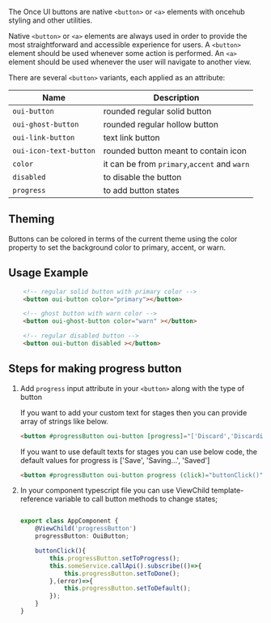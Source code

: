 The Once UI buttons are native `<button>` or `<a>` elements with oncehub styling and other utilities.


Native `<button>` or `<a>` elements are always used in order to provide the most straightforward and accessible experience for users.
A `<button>` element should be used whenever some action is performed. An `<a>` element should be used whenever the user will navigate to another view.

There are several `<button>` variants, each applied as an attribute:

| **Name**               | **Description**                              |
|------------------------|----------------------------------------------|
| `oui-button`           | rounded regular solid button                 |
| `oui-ghost-button`     | rounded regular hollow button                |
| `oui-link-button`      | text link button                             |
| `oui-icon-text-button` | rounded button meant to contain icon         |
| `color`                | it can be from `primary`,`accent` and `warn` |
| `disabled`             | to disable the button                        |
| `progress`             | to add button states                         |


## Theming

Buttons can be colored in terms of the current theme using the color property to set the background color to primary, accent, or warn.

## Usage Example

```html
    <!-- regular solid button with primary color -->
    <button oui-button color="primary"></button>

    <!-- ghost button with warn color -->
    <button oui-ghost-button color="warn" ></button>

    <!-- regular disabled button -->
    <button oui-button disabled ></button>
```

## Steps for making progress button

1. Add `progress` input attribute in your `<button>` along with the type of button

    If you want to add your custom text for stages then you can provide array of strings like below.

    ``` html
    <button #progressButton oui-button [progress]="['Discard','Discarding...','Discarded']" (click)="buttonClick()"></button>
    ```

    If you want to use default texts for stages you can use below code, the default values 
    for progress is ['Save', 'Saving...', 'Saved']

    ``` html
    <button #progressButton oui-button progress (click)="buttonClick()"></button>
    ```


2. In your component typescript file you can use ViewChild template-reference variable to call button methods to change states;

    ```typescript

    export class AppComponent {
        @ViewChild('progressButton')
        progressButton: OuiButton;

        buttonClick(){
            this.progressButton.setToProgress();
            this.someService.callApi().subscribe(()=>{
                this.progressButton.setToDone();
            },(error)=>{
                this.progressButton.setToDefault();
            });
        }
    }

    ```

